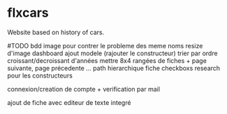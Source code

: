 # flxcars
Website based on history of cars.


#TODO
bdd image pour contrer le probleme des meme noms
resize d'image
dashboard ajout modele (rajouter le constructeur)
trier par ordre croissant/decroissant d'années
mettre 8x4 rangées de fiches + page suivante, page précedente ...
path hierarchique
fiche
checkboxs research pour les constructeurs

connexion/creation de compte + verification par mail

ajout de fiche avec editeur de texte integré